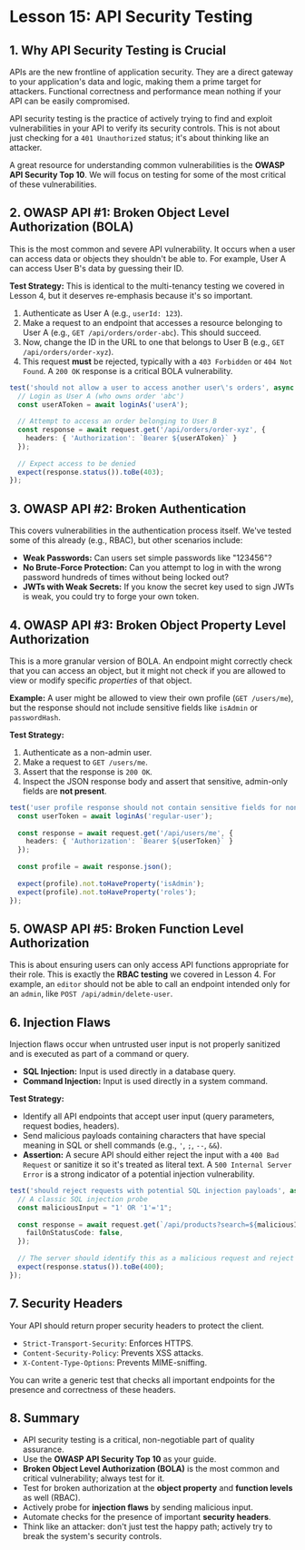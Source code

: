 # Lesson 15: API Security Testing

## 1. Why API Security Testing is Crucial

APIs are the new frontline of application security. They are a direct gateway to your application's data and logic, making them a prime target for attackers. Functional correctness and performance mean nothing if your API can be easily compromised.

API security testing is the practice of actively trying to find and exploit vulnerabilities in your API to verify its security controls. This is not about just checking for a `401 Unauthorized` status; it's about thinking like an attacker.

A great resource for understanding common vulnerabilities is the **OWASP API Security Top 10**. We will focus on testing for some of the most critical of these vulnerabilities.

## 2. OWASP API #1: Broken Object Level Authorization (BOLA)

This is the most common and severe API vulnerability. It occurs when a user can access data or objects they shouldn't be able to. For example, User A can access User B's data by guessing their ID.

**Test Strategy:**
This is identical to the multi-tenancy testing we covered in Lesson 4, but it deserves re-emphasis because it's so important.
1.  Authenticate as User A (e.g., `userId: 123`).
2.  Make a request to an endpoint that accesses a resource belonging to User A (e.g., `GET /api/orders/order-abc`). This should succeed.
3.  Now, change the ID in the URL to one that belongs to User B (e.g., `GET /api/orders/order-xyz`).
4.  This request **must** be rejected, typically with a `403 Forbidden` or `404 Not Found`. A `200 OK` response is a critical BOLA vulnerability.

```typescript
test('should not allow a user to access another user\'s orders', async ({ request }) => {
  // Login as User A (who owns order 'abc')
  const userAToken = await loginAs('userA');
  
  // Attempt to access an order belonging to User B
  const response = await request.get('/api/orders/order-xyz', {
    headers: { 'Authorization': `Bearer ${userAToken}` }
  });
  
  // Expect access to be denied
  expect(response.status()).toBe(403); 
});
```

## 3. OWASP API #2: Broken Authentication

This covers vulnerabilities in the authentication process itself. We've tested some of this already (e.g., RBAC), but other scenarios include:
-   **Weak Passwords:** Can users set simple passwords like "123456"?
-   **No Brute-Force Protection:** Can you attempt to log in with the wrong password hundreds of times without being locked out?
-   **JWTs with Weak Secrets:** If you know the secret key used to sign JWTs is weak, you could try to forge your own token.

## 4. OWASP API #3: Broken Object Property Level Authorization

This is a more granular version of BOLA. An endpoint might correctly check that you can access an object, but it might not check if you are allowed to view or modify specific *properties* of that object.

**Example:** A user might be allowed to view their own profile (`GET /users/me`), but the response should not include sensitive fields like `isAdmin` or `passwordHash`.

**Test Strategy:**
1.  Authenticate as a non-admin user.
2.  Make a request to `GET /users/me`.
3.  Assert that the response is `200 OK`.
4.  Inspect the JSON response body and assert that sensitive, admin-only fields are **not present**.

```typescript
test('user profile response should not contain sensitive fields for non-admins', async ({ request }) => {
  const userToken = await loginAs('regular-user');
  
  const response = await request.get('/api/users/me', {
    headers: { 'Authorization': `Bearer ${userToken}` }
  });
  
  const profile = await response.json();
  
  expect(profile).not.toHaveProperty('isAdmin');
  expect(profile).not.toHaveProperty('roles');
});
```

## 5. OWASP API #5: Broken Function Level Authorization

This is about ensuring users can only access API functions appropriate for their role. This is exactly the **RBAC testing** we covered in Lesson 4. For example, an `editor` should not be able to call an endpoint intended only for an `admin`, like `POST /api/admin/delete-user`.

## 6. Injection Flaws

Injection flaws occur when untrusted user input is not properly sanitized and is executed as part of a command or query.
-   **SQL Injection:** Input is used directly in a database query.
-   **Command Injection:** Input is used directly in a system command.

**Test Strategy:**
-   Identify all API endpoints that accept user input (query parameters, request bodies, headers).
-   Send malicious payloads containing characters that have special meaning in SQL or shell commands (e.g., `'`, `;`, `--`, `&&`).
-   **Assertion:** A secure API should either reject the input with a `400 Bad Request` or sanitize it so it's treated as literal text. A `500 Internal Server Error` is a strong indicator of a potential injection vulnerability.

```typescript
test('should reject requests with potential SQL injection payloads', async ({ request }) => {
  // A classic SQL injection probe
  const maliciousInput = "1' OR '1'='1";
  
  const response = await request.get(`/api/products?search=${maliciousInput}`, {
    failOnStatusCode: false,
  });
  
  // The server should identify this as a malicious request and reject it.
  expect(response.status()).toBe(400); 
});
```

## 7. Security Headers

Your API should return proper security headers to protect the client.
-   `Strict-Transport-Security`: Enforces HTTPS.
-   `Content-Security-Policy`: Prevents XSS attacks.
-   `X-Content-Type-Options`: Prevents MIME-sniffing.

You can write a generic test that checks all important endpoints for the presence and correctness of these headers.

## 8. Summary

-   API security testing is a critical, non-negotiable part of quality assurance.
-   Use the **OWASP API Security Top 10** as your guide.
-   **Broken Object Level Authorization (BOLA)** is the most common and critical vulnerability; always test for it.
-   Test for broken authorization at the **object property** and **function levels** as well (RBAC).
-   Actively probe for **injection flaws** by sending malicious input.
-   Automate checks for the presence of important **security headers**.
-   Think like an attacker: don't just test the happy path; actively try to break the system's security controls.